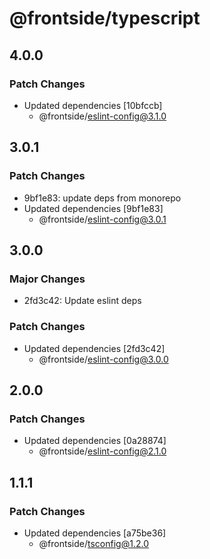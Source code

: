 # @frontside/typescript

## 4.0.0

### Patch Changes

- Updated dependencies [10bfccb]
  - @frontside/eslint-config@3.1.0

## 3.0.1

### Patch Changes

- 9bf1e83: update deps from monorepo
- Updated dependencies [9bf1e83]
  - @frontside/eslint-config@3.0.1

## 3.0.0

### Major Changes

- 2fd3c42: Update eslint deps

### Patch Changes

- Updated dependencies [2fd3c42]
  - @frontside/eslint-config@3.0.0

## 2.0.0

### Patch Changes

- Updated dependencies [0a28874]
  - @frontside/eslint-config@2.1.0

## 1.1.1

### Patch Changes

- Updated dependencies [a75be36]
  - @frontside/tsconfig@1.2.0

